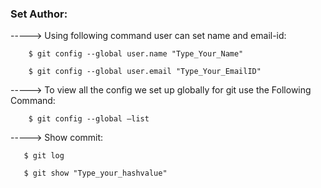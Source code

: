 ### Set Author:

-----> Using following command user can set name and email-id:

        $ git config --global user.name "Type_Your_Name"

        $ git config --global user.email "Type_Your_EmailID"

-----> To view all the config we set up globally for git use the Following Command:

        $ git config --global –list
        

-----> Show commit:
       
       $ git log
        
       $ git show "Type_your_hashvalue"
        
        
        

